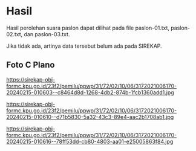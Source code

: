 # Hasil

Hasil perolehan suara paslon dapat dilihat pada file paslon-01.txt, paslon-02.txt, dan paslon-03.txt.

Jika tidak ada, artinya data tersebut belum ada pada SIREKAP.

## Foto C Plano

https://sirekap-obj-formc.kpu.go.id/23f2/pemilu/ppwp/31/72/02/10/06/3172021006170-20240215-010603--c8464d8d-1268-4db2-874b-1fcb1360add1.jpg

https://sirekap-obj-formc.kpu.go.id/23f2/pemilu/ppwp/31/72/02/10/06/3172021006170-20240215-010610--d71b5830-5a32-43c3-89e4-aac2b1708ab1.jpg

https://sirekap-obj-formc.kpu.go.id/23f2/pemilu/ppwp/31/72/02/10/06/3172021006170-20240215-010616--78ff53dd-cb80-4803-aa01-e25005863f84.jpg
